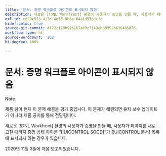 ```yaml
---
title: '문서: 증명 워크플로 아이콘이 표시되지 않음'
description: 새로운 [!DNL Workfront] 환경의 사용자가 증명을 만들 때, 사용자가 페이지를 새로 고칠 때까지 증명 상태 아이콘 “SOCD”가 문서 목록에 표시되지 않는 경우가 있습니다.
exl-id: ed99c9f3-412d-4e56-9b0a-84a1d53bdcfc
hidefromtoc: true
source-git-commit: d122c128b926167a00c7149cb88392b618486876
workflow-type: ht
source-wordcount: '102'
ht-degree: 100%

---
```


# 문서: 증명 워크플로 아이콘이 표시되지 않음

>[!NOTE]
>
>제품 팀이 현재 이 문제 해결을 평가 중입니다. 이 문제가 해결되면 유지 보수 업데이트가 아니라 제품 공지를 통해 전달됩니다.

새로운 [!DNL Workfront] 환경의 사용자가 증명을 만들 때, 사용자가 페이지를 새로 고칠 때까지 증명 상태 아이콘 “[!UICONTROL SOCD]”가 [!UICONTROL 문서] 목록에 표시되지 않는 경우가 있습니다.

2020년 11월 3일에 처음 보고되었습니다.
